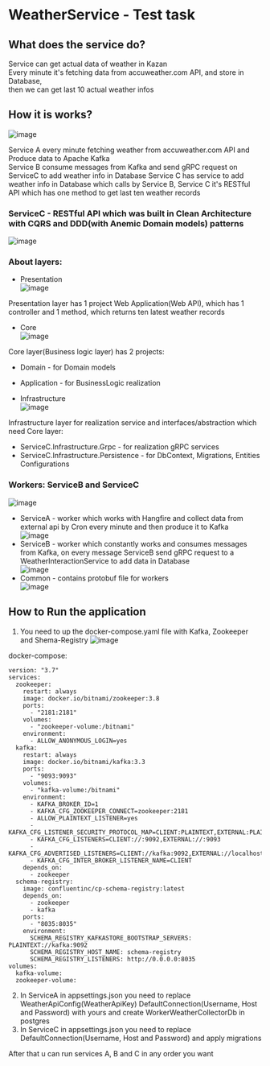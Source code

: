 # WeatherService - Test task

## What does the service do?

Service can get actual data of weather in Kazan<br/>
Every minute it's fetching data from accuweather.com API, and store in Database,<br/>
then we can get last 10 actual weather infos<br/>

## How it is works?

![image](https://github.com/s1ches/WeatherService/assets/121990701/550e124c-bc2d-4be0-a36b-30a39b2795e9)

Service A every minute fetching weather from accuweather.com API and Produce data to Apache Kafka<br/>
Service B consume messages from Kafka and send gRPC request on ServiceC to add weather info in Database
Service C has service to add weather info in Database which calls by Service B, Service C it's RESTful API which has one method to get last ten weather records 

### ServiceC - RESTful API which was built in Clean Architecture with CQRS and DDD(with Anemic Domain models) patterns

![image](https://github.com/s1ches/WeatherService/assets/121990701/cf145b8a-29ef-4482-85bc-f10e15705e27)


### About layers:
- Presentation<br/>
![image](https://github.com/s1ches/WeatherService/assets/121990701/d745c52f-d7cf-4929-945b-e89de2ee3d60)

Presentation layer has 1 project Web Application(Web API), which has 1 controller and 1 method, which returns ten latest weather records

- Core<br/>
  ![image](https://github.com/s1ches/WeatherService/assets/121990701/976538eb-a4ef-4e52-b15e-669213775303)

Core layer(Business logic layer) has 2 projects:<br/>
- Domain - for Domain models<br/>
- Application - for BusinessLogic realization<br/>

- Infrastructure<br/>
    ![image](https://github.com/s1ches/WeatherService/assets/121990701/c7b0b29a-f27c-4369-8e65-022bdfc475c8)

Infrastructure layer for realization service and interfaces/abstraction which need Core layer:<br/>
- ServiceC.Infrastructure.Grpc - for realization gRPC services<br/>
- ServiceC.Infrastructure.Persistence - for DbContext, Migrations, Entities Configurations<br/>
    
### Workers: ServiceB and ServiceC

![image](https://github.com/s1ches/WeatherService/assets/121990701/dcc300ae-fd1d-4f36-b33e-694e54527096)

- ServiceA - worker which works with Hangfire and collect data from external api by Cron every minute and then produce it to Kafka<br/>
  ![image](https://github.com/s1ches/WeatherService/assets/121990701/fe68a263-6013-4f00-82a7-8c3fcda30bba)
- ServiceB - worker which constantly works and consumes messages from Kafka, on every message ServiceB send gRPC request to a WeatherInteractionService to add data in Database<br/>
  ![image](https://github.com/s1ches/WeatherService/assets/121990701/d398ab79-29c6-497a-a57e-23ccbf144eb2)
- Common - contains protobuf file for workers<br/>
  ![image](https://github.com/s1ches/WeatherService/assets/121990701/4d4134b7-5c4e-428a-9ae5-bc7dda16be9f)


## How to Run the application

1. You need to up the docker-compose.yaml file with Kafka, Zookeeper and Shema-Registry
![image](https://github.com/s1ches/WeatherService/assets/121990701/26c99018-9f6d-4676-9ae2-c0f9323d6c2b)

docker-compose:
```
version: "3.7"
services:
  zookeeper:
    restart: always
    image: docker.io/bitnami/zookeeper:3.8
    ports:
      - "2181:2181"
    volumes:
      - "zookeeper-volume:/bitnami"
    environment:
      - ALLOW_ANONYMOUS_LOGIN=yes
  kafka:
    restart: always
    image: docker.io/bitnami/kafka:3.3
    ports:
      - "9093:9093"
    volumes:
      - "kafka-volume:/bitnami"
    environment:
      - KAFKA_BROKER_ID=1
      - KAFKA_CFG_ZOOKEEPER_CONNECT=zookeeper:2181
      - ALLOW_PLAINTEXT_LISTENER=yes
      - KAFKA_CFG_LISTENER_SECURITY_PROTOCOL_MAP=CLIENT:PLAINTEXT,EXTERNAL:PLAINTEXT
      - KAFKA_CFG_LISTENERS=CLIENT://:9092,EXTERNAL://:9093
      - KAFKA_CFG_ADVERTISED_LISTENERS=CLIENT://kafka:9092,EXTERNAL://localhost:9093
      - KAFKA_CFG_INTER_BROKER_LISTENER_NAME=CLIENT
    depends_on:
      - zookeeper
  schema-registry:
    image: confluentinc/cp-schema-registry:latest
    depends_on:
      - zookeeper
      - kafka
    ports:
      - "8035:8035"
    environment:
      SCHEMA_REGISTRY_KAFKASTORE_BOOTSTRAP_SERVERS: PLAINTEXT://kafka:9092
      SCHEMA_REGISTRY_HOST_NAME: schema-registry
      SCHEMA_REGISTRY_LISTENERS: http://0.0.0.0:8035
volumes:
  kafka-volume:
  zookeeper-volume:
```

2. In ServiceA in appsettings.json you need to replace WeatherApiConfig(WeatherApiKey) DefaultConnection(Username, Host and Password) with yours and create WorkerWeatherCollectorDb in postgres
3. In ServiceC in appsettings.json you need to replace DefaultConnection(Username, Host and Password) and apply migrations

After that u can run services A, B and C in any order you want
